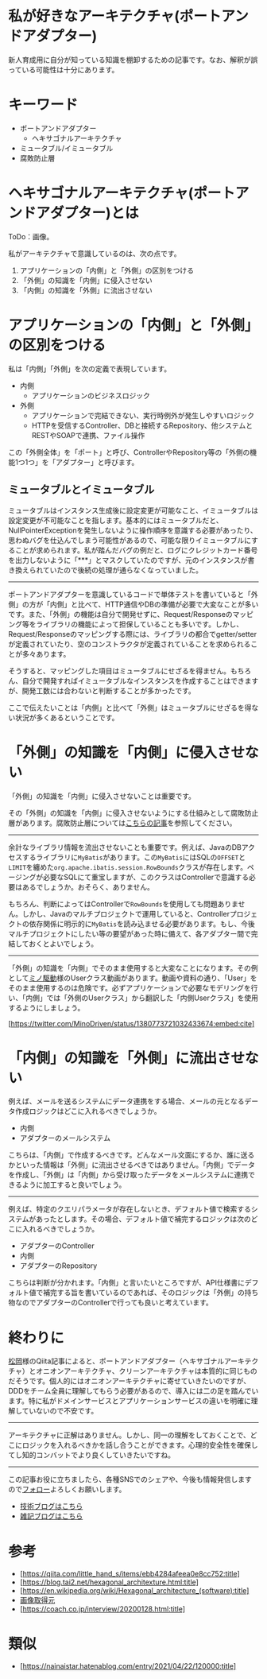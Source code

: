 # 私が好きなアーキテクチャ(ポートアンドアダプター)

新人育成用に自分が知っている知識を棚卸するための記事です。なお、解釈が誤っている可能性は十分にあります。
  
# キーワード

- ポートアンドアダプター
    - ヘキサゴナルアーキテクチャ
- ミュータブル/イミュータブル
- 腐敗防止層

# ヘキサゴナルアーキテクチャ(ポートアンドアダプター)とは

ToDo：画像。
  
私がアーキテクチャで意識しているのは、次の点です。
  
1. アプリケーションの「内側」と「外側」の区別をつける
1. 「外側」の知識を「内側」に侵入させない
1. 「内側」の知識を「外側」に流出させない
  
# アプリケーションの「内側」と「外側」の区別をつける
  
私は「内側」「外側」を次の定義で表現しています。
  
- 内側
    - アプリケーションのビジネスロジック
- 外側
    - アプリケーションで完結できない、実行時例外が発生しやすいロジック
    - HTTPを受信するController、DBと接続するRepository、他システムとRESTやSOAPで連携、ファイル操作
  
この「外側全体」を「ポート」と呼び、ControllerやRepository等の「外側の機能1つ1つ」を「アダプター」と呼びます。
  
## ミュータブルとイミュータブル

  
ミュータブルはインスタンス生成後に設定変更が可能なこと、イミュータブルは設定変更が不可能なことを指します。基本的にはミュータブルだと、NullPointerExceptionを発生しないように操作順序を意識する必要があったり、思わぬバグを仕込んでしまう可能性があるので、可能な限りイミュータブルにすることが求められます。私が踏んだバグの例だと、ログにクレジットカード番号を出力しないように「***」とマスクしていたのですが、元のインスタンスが書き換えられていたので後続の処理が通らなくなっていました。
  
---
  
ポートアンドアダプターを意識しているコードで単体テストを書いていると「外側」の方が「内側」と比べて、HTTP通信やDBの準備が必要で大変なことが多いです。また、「外側」の機能は自分で開発せずに、Request/Responseのマッピング等をライブラリの機能によって担保していることも多いです。しかし、Request/Responseのマッピングする際には、ライブラリの都合でgetter/setterが定義されていたり、空のコンストラクタが定義されていることを求められることが多々あります。
  
そうすると、マッピングした項目はミュータブルにせざるを得ません。もちろん、自分で開発すればイミュータブルなインスタンスを作成することはできますが、開発工数には合わないと判断することが多かったです。
  
ここで伝えたいことは「内側」と比べて「外側」はミュータブルにせざるを得ない状況が多くあるということです。

# 「外側」の知識を「内側」に侵入させない

「外側」の知識を「内側」に侵入させないことは重要です。
  
その「外側」の知識を「内側」に侵入させないようにする仕組みとして腐敗防止層があります。腐敗防止層については[こちらの記事](https://nainaistar.hatenablog.com/entry/2021/04/22/120000)を参照してください。
  
---
  
余計なライブラリ情報を流出させないことも重要です。例えば、JavaのDBアクセスするライブラリに```MyBatis```があります。この```MyBatis```にはSQLの```OFFSET```と```LIMIT```を纏めた```org.apache.ibatis.session.RowBounds```クラスが存在します。ページングが必要なSQLにて重宝しますが、このクラスはControllerで意識する必要はあるでしょうか。おそらく、ありません。
  
もちろん、判断によってはControllerで```RowBounds```を使用しても問題ありません。しかし、Javaのマルチプロジェクトで運用していると、Controllerプロジェクトの依存関係に明示的に```MyBatis```を読み込ませる必要があります。もし、今後マルチプロジェクトにしたい等の要望があった時に備えて、各アダプター間で完結しておくとよいでしょう。
  
---
  
「外側」の知識を「内側」でそのまま使用すると大変なことになります。その例として[ミノ駆動](https://twitter.com/MinoDriven)様のUserクラス動画があります。動画や資料の通り、「User」をそのまま使用するのは危険です。必ずアプリケーションで必要なモデリングを行い、「内側」では「外側のUserクラス」から翻訳した「内側Userクラス」を使用するようにしましょう。
  
[https://twitter.com/MinoDriven/status/1380773721032433674:embed:cite]
  
<script async class="speakerdeck-embed" data-id="a9493b2445214b7eb9cf8947c28c77e1" data-ratio="1.77777777777778" src="//speakerdeck.com/assets/embed.js"></script>

# 「内側」の知識を「外側」に流出させない

例えば、メールを送るシステムにデータ連携をする場合、メールの元となるデータ作成ロジックはどこに入れるべきでしょうか。
  
- 内側
- アダプターのメールシステム
  
こちらは、「内側」で作成するべきです。どんなメール文面にするか、誰に送るかといった情報は「外側」に流出させるべきではありません。「内側」でデータを作成し、「外側」は「内側」から受け取ったデータをメールシステムに連携できるように加工すると良いでしょう。
  
---
  
例えば、特定のクエリパラメータが存在しないとき、デフォルト値で検索するシステムがあったとします。その場合、デフォルト値で補完するロジックは次のどこに入れるべきでしょうか。
  
- アダプターのController
- 内側
- アダプターのRepository
  
こちらは判断が分かれます。「内側」と言いたいところですが、API仕様書にデフォルト値で補完する旨を書いているのであれば、そのロジックは「外側」の持ち物なのでアダプターのControllerで行っても良いと考えています。
  

# 終わりに

[松岡](https://twitter.com/little_hand_s)様のQiita記事によると、ポートアンドアダプター（ヘキサゴナルアーキテクチャ）とオニオンアーキテクチャ、クリーンアーキテクチャは本質的に同じものだそうです。個人的にはオニオンアーキテクチャに寄せていきたいのですが、DDDをチーム全員に理解してもらう必要があるので、導入には二の足を踏んでいます。特に私がドメインサービスとアプリケーションサービスの違いを明確に理解していないので不安です。
  
---

アーキテクチャに正解はありません。しかし、同一の理解をしておくことで、どこにロジックを入れるべきかを話し合うことができます。心理的安全性を確保してし知的コンバットでより良くしていきたいですね。
    
---

この記事お役に立ちましたら、各種SNSでのシェアや、今後も情報発信しますので[フォロー](https://twitter.com/nainaistar)よろしくお願いします。

- [技術ブログはこちら](https://nainaistar.hatenablog.com)
- [雑記ブログはこちら](https://nainaistar.hateblo.jp)

# 参考

- [https://qiita.com/little_hand_s/items/ebb4284afeea0e8cc752:title]
- [https://blog.tai2.net/hexagonal_architexture.html:title]
- [https://en.wikipedia.org/wiki/Hexagonal_architecture_(software):title]
- [画像取得元](https://en.wikipedia.org/wiki/File:Hexagonal_Architecture.svg)
- [https://coach.co.jp/interview/20200128.html:title]

# 類似
- [https://nainaistar.hatenablog.com/entry/2021/04/22/120000:title]